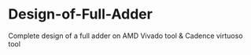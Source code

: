 # Design-of-Full-Adder
Complete design of a full adder on AMD Vivado tool &amp; Cadence virtuoso tool
